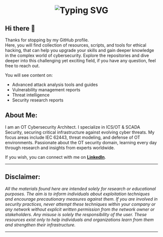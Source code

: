 

<h1 align="center">
  <img src="https://readme-typing-svg.herokuapp.com?font=Fira+Code&size=28&duration=3000&pause=1000&color=FF0000&center=true&vCenter=true&width=700&lines=Welcome+to+my+World+of+Security" alt="Typing SVG" />
</h1>

## Hi there 👋
Thanks for stopping by my GitHub profile.  
Here, you will find collection of resources, scripts, and tools for ethical hacking, that can help you upgrade your skills and gain deeper knowledge in the complex world of cybersecurity. Explore the repositories and dive deeper into this challenging yet exciting field, if you have any question, feel free to reach out.

You will see content on:  
- Advanced attack analysis tools and guides  
- Vulnerability management reports  
- Threat intelligence  
- Security research reports  

## About Me:
I am an OT Cybersecurity Architect. I specialize in ICS/OT & SCADA Security, securing critical infrastructure against evolving cyber threats. My focus areas include IEC 62443, threat modeling, and defense of OT environments. Passionate about the OT security domain, learning every day through research and insights from experts worldwide.  

If you wish, you can connect with me on [**LinkedIn**](https://www.linkedin.com/in/asmz/).
<hr>

## Disclaimer: 
*All the materials found here are intended solely for research or educational purposes. The aim is to inform individuals about exploitation techniques and encourage precautionary measures against them. If you are involved in security practices, never attempt these techniques within your company or any network without explicit written permission from the network owner or stakeholders. Any misuse is solely the responsibility of the user. These resources exist only to help individuals and organizations learn from them and strengthen their infrastructure.*

<hr>

<!--
**asmz23/asmz23** is a ✨ _special_ ✨ repository because its `README.md` (this file) appears on your GitHub profile.

Here are some ideas to get you started:

- 🔭 I’m currently working on .......
- 🌱 I’m currently learning .....
- 👯 I’m looking to collaborate on ...
- 🤔 I’m looking for help with .......
- 💬 Ask me about ...
- 📫 How to reach me: ....
- 😄 Pronouns: ...
- ⚡ Fun fact: .....
-->
